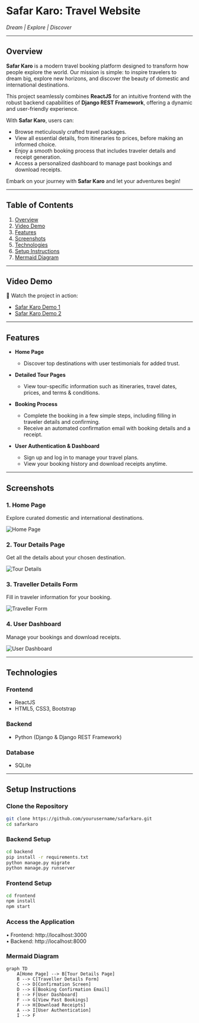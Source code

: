 # **Safar Karo: Travel Website**  

*Dream | Explore | Discover*  

---

## **Overview**  
**Safar Karo** is a modern travel booking platform designed to transform how people explore the world. Our mission is simple: to inspire travelers to dream big, explore new horizons, and discover the beauty of domestic and international destinations.  

This project seamlessly combines **ReactJS** for an intuitive frontend with the robust backend capabilities of **Django REST Framework**, offering a dynamic and user-friendly experience.  

With **Safar Karo**, users can:  
- Browse meticulously crafted travel packages.  
- View all essential details, from itineraries to prices, before making an informed choice.  
- Enjoy a smooth booking process that includes traveler details and receipt generation.  
- Access a personalized dashboard to manage past bookings and download receipts.  

Embark on your journey with **Safar Karo** and let your adventures begin!  

---

## **Table of Contents**  
1. [Overview](#overview)  
2. [Video Demo](#video-demo)  
3. [Features](#features)  
4. [Screenshots](#screenshots)  
5. [Technologies](#technologies)  
6. [Setup Instructions](#setup-instructions)  
7. [Mermaid Diagram](#mermaid-diagram)  

---

## **Video Demo**  
🎥 Watch the project in action:  

- [Safar Karo Demo 1](https://via.placeholder.com/150?text=Demo+1)  
- [Safar Karo Demo 2](https://via.placeholder.com/150?text=Demo+2)  

---

## **Features**  

- **Home Page**  
  - Discover top destinations with user testimonials for added trust.  

- **Detailed Tour Pages**  
  - View tour-specific information such as itineraries, travel dates, prices, and terms & conditions.  

- **Booking Process**  
  - Complete the booking in a few simple steps, including filling in traveler details and confirming.  
  - Receive an automated confirmation email with booking details and a receipt.  

- **User Authentication & Dashboard**  
  - Sign up and log in to manage your travel plans.  
  - View your booking history and download receipts anytime.  

---

## **Screenshots**  

### 1. **Home Page**  
Explore curated domestic and international destinations.  

![Home Page](https://via.placeholder.com/800x400?text=Home+Page)  

### 2. **Tour Details Page**  
Get all the details about your chosen destination.  

![Tour Details](https://via.placeholder.com/800x400?text=Tour+Details+Page)  

### 3. **Traveller Details Form**  
Fill in traveler information for your booking.  

![Traveller Form](https://via.placeholder.com/800x400?text=Traveller+Details+Form)  

### 4. **User Dashboard**  
Manage your bookings and download receipts.  

![User Dashboard](https://via.placeholder.com/800x400?text=User+Dashboard)  

---

## **Technologies**  

### **Frontend**  
- ReactJS  
- HTML5, CSS3, Bootstrap  

### **Backend**  
- Python (Django & Django REST Framework)  

### **Database**  
- SQLite  

---

## **Setup Instructions**  

### **Clone the Repository**  
```bash
git clone https://github.com/yourusername/safarkaro.git
cd safarkaro
```
### **Backend Setup**
```bash
cd backend
pip install -r requirements.txt
python manage.py migrate
python manage.py runserver
```
### **Frontend Setup**
```bash
cd frontend
npm install
npm start
```

### **Access the Application**
   • Frontend: http://localhost:3000 <br> 
   • Backend: http://localhost:8000

### **Mermaid Diagram**
```mermaid
graph TD
    A[Home Page] --> B[Tour Details Page]
    B --> C[Traveller Details Form]
    C --> D[Confirmation Screen]
    D --> E[Booking Confirmation Email]
    E --> F[User Dashboard]
    F --> G[View Past Bookings]
    F --> H[Download Receipts]
    A --> I[User Authentication]
    I --> F
```


